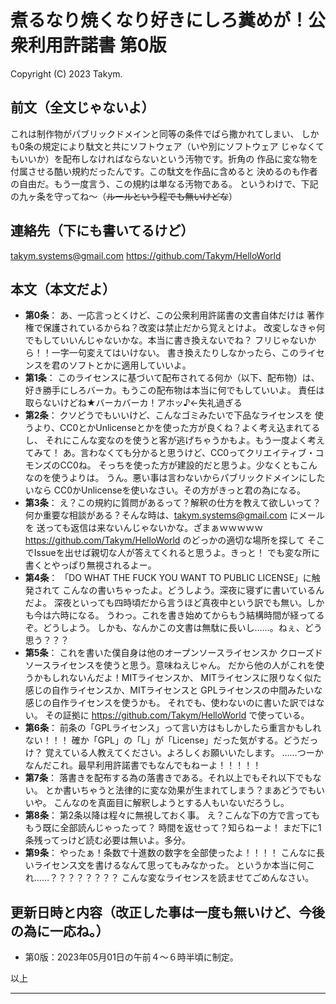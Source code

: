 # 煮るなり焼くなり好きにしろ糞めが！公衆利用許諾書 第0版
Copyright (C) 2023 Takym.

## 前文（全文じゃないよ）
これは制作物がパブリックドメインと同等の条件でばら撒かれてしまい、
しかも0条の規定により駄文と共にソフトウェア（いや別にソフトウェア
じゃなくてもいいか）を配布しなければならないという汚物です。折角の
作品に変な物を付属させる酷い規約だったんです。この駄文を作品に含めると
決めるのも作者の自由だ。もう一度言う、この規約は単なる汚物である。
というわけで、下記の九ヶ条を守ってね～（~~ルールという程でも無いけどな~~）

## 連絡先（下にも書いてるけど）
takym.systems@gmail.com
https://github.com/Takym/HelloWorld

## 本文（本文だよ）
* **第0条**：
	あ、一応言っとくけど、この公衆利用許諾書の文書自体だけは
	著作権で保護されているからね？改変は禁止だから覚えとけよ。
	改変しなきゃ何でもしていいんじゃないかな。本当に書き換えないでね？
	フリじゃないから！！一字一句変えてはいけない。
	書き換えたりしなかったら、このライセンスを君のソフトとかに適用していいよ。
* **第1条**：
	このライセンスに基づいて配布されてる何か（以下、配布物）は、
	好き勝手にしろバーカ。もうこの配布物は本当に何でもしていいよ。
	責任は取らないけどね★バーカバーカ！アホッ♪←失礼過ぎる
* **第2条**：
	クソどうでもいいけど、こんなゴミみたいで下品なライセンスを
	使うより、CC0とかUnlicenseとかを使った方が良くね？よく考え込まれてるし、
	それにこんな変なのを使うと客が逃げちゃうかもよ。もう一度よく考えてみて！
	あ。言わなくても分かると思うけど、CC0ってクリエイティブ・コモンズのCC0ね。
	そっちを使った方が建設的だと思うよ。少なくともこんなのを使うよりは。
	うん。悪い事は言わないからパブリックドメインにしたいなら
	CC0かUnlicenseを使いなさい。その方がきっと君の為になる。
* **第3条**：
	え？この規約に質問があるって？解釈の仕方を教えて欲しいって？
	何か重要な相談がある？そんな時は、<takym.systems@gmail.com> にメールを
	送っても返信は来ないんじゃないかな。ざまぁｗｗｗｗｗ
	<https://github.com/Takym/HelloWorld> のどっかの適切な場所を探して
	そこでIssueを出せば親切な人が答えてくれると思うよ。きっと！
	でも変な所に書くとやっぱり無視されるよー。
* **第4条**：
	「DO WHAT THE FUCK YOU WANT TO PUBLIC LICENSE」に触発されて
	こんなの書いちゃったよ。どうしよう。深夜に寝ずに書いているんだよ。
	深夜といっても四時頃だから言うほど真夜中という訳でも無い。しかも今は六時になる。
	うわっ。これを書き始めてからもう結構時間が経ってるぞ。どうしよう。
	しかも、なんかこの文書は無駄に長いし……。ねぇ、どう思う？？？
* **第5条**：
	これを書いた僕自身は他のオープンソースライセンスか
	クローズドソースライセンスを使うと思う。意味ねえじゃん。
	だから他の人がこれを使うかもしれないんだよ！MITライセンスか、
	MITライセンスに限りなく似た感じの自作ライセンスか、MITライセンスと
	GPLライセンスの中間みたいな感じの自作ライセンスを使うかも。
	それでも、使わないのに書いた訳ではない。
	その証拠に <https://github.com/Takym/HelloWorld> で使っている。
* **第6条**：
	前条の「GPLライセンス」って言い方はもしかしたら重言かもしれない！！！
	確か「GPL」の「L」が「License」だった気がする。どうだっけ？
	覚えている人教えてください。よろしくお願いいたします。
	……つーかなんだこれ。最早利用許諾書でもなんでもねーよ！！！！！
* **第7条**：
	落書きを配布する為の落書きである。それ以上でもそれ以下でもない。
	とか書いちゃうと法律的に変な効果が生まれてしまう？まあどうでもいいや。
	こんなのを真面目に解釈しようとする人もいないだろうし。
* **第8条**：
	第2条以降は程々に無視しておく事。
	え？こんな下の方で言ってももう既に全部読んじゃったって？
	時間を返せって？知らねーよ！
	まだ下に1条残ってっけど読む必要は無いよ。多分。
* **第9条**：
	やったぁ！条数で十進数の数字を全部使ったよ！！！！
	こんなに長いライセンス文を書けるなんて思ってもみなかった。
	というか本当に何これ……？？？？？？？？
	こんな変なライセンスを読ませてごめんなさい。

## 更新日時と内容（改正した事は一度も無いけど、今後の為に一応ね。）
* 第0版：2023年05月01日の午前４～６時半頃に制定。

以上
****
